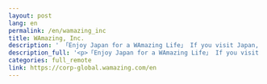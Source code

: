 ```yaml
---
layout: post
lang: en
permalink: /en/wamazing_inc
title: WAmazing, Inc.
description: ' 「Enjoy Japan for a WAmazing Life」 If you visit Japan, make your trip amazing with WAmazing! WAmazing allows you to book hotels at the lowest prices, reserve activities, and even receive a free SIM card. We are working fully remotely. We are hiring! '
description_full: '<p>「Enjoy Japan for a WAmazing Life」 If you visit Japan, make your trip amazing with WAmazing! WAmazing allows you to book hotels at the lowest prices, reserve activities, and even receive a free SIM card.<br />We are working fully remotely.<br /><a href="https://corp.wamazing.com/recruit">We are hiring!</a></p>'
categories: full_remote
link: https://corp-global.wamazing.com/en
---
```

